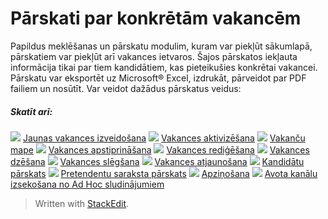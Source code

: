# Pārskati par konkrētām vakancēm

Papildus meklēšanas un pārskatu modulim, kuram var piekļūt sākumlapā, pārskatiem var piekļūt arī vakances ietvaros. Šajos pārskatos iekļauta informācija tikai par tiem kandidātiem, kas pieteikušies konkrētai vakancei. Pārskatu var eksportēt uz Microsoft® Excel, izdrukāt, pārveidot par PDF failiem un nosūtīt. Var veidot dažādus pārskatus veidus:

##### Skatīt arī:

![](../Resources/Images/icon-document-link.png)  [Jaunas vakances izveidošana](creating_a_new_vacancy.htm)
![](../Resources/Images/icon-document-link.png)  [Vakances aktivizēšana](activating_a_vacancy.htm)
![](../Resources/Images/icon-document-link.png)  [Vakanču mape](vacancy_folder.htm)
![](../Resources/Images/icon-document-link.png)  [Vakances apstiprināšana](vacancy_approvals.htm)
![](../Resources/Images/icon-document-link.png)  [Vakances rediģēšana](editing_a_vacancy.htm)
![](../Resources/Images/icon-document-link.png)  [Vakances dzēšana](deleting_a_vacancy.htm)
![](../Resources/Images/icon-document-link.png)  [Vakances slēgšana](closing_a_vacancy.htm)
![](../Resources/Images/icon-document-link.png)  [Vakances atjaunošana](restoring_a_vacancy.htm)
![](../Resources/Images/icon-document-link.png)  [Kandidātu pārskats](candidate_report.htm)
![](../Resources/Images/icon-document-link.png)  [Pretendentu saraksta pārskats](applicant_list_report.htm)
![](../Resources/Images/icon-document-link.png)  [Apziņošana](multiposting.htm)
![](../Resources/Images/icon-document-link.png)  [Avota kanālu izsekošana no Ad Hoc sludinājumiem](tracking_source_channels_from_ad_hoc_postings.htm)


> Written with [StackEdit](https://stackedit.io/).
<!--stackedit_data:
eyJoaXN0b3J5IjpbLTE0Nzk5Njk3NjddfQ==
-->
